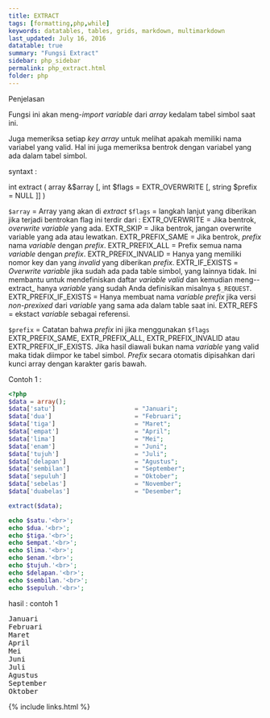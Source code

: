 ```yaml
---
title: EXTRACT
tags: [formatting,php,while]
keywords: datatables, tables, grids, markdown, multimarkdown
last_updated: July 16, 2016
datatable: true
summary: "Fungsi Extract"
sidebar: php_sidebar
permalink: php_extract.html
folder: php
---
```



Penjelasan

Fungsi ini akan meng-_import variable_ dari _array_  kedalam tabel simbol saat ini.

Juga memeriksa setiap _key array_ untuk melihat apakah memiliki nama variabel yang valid. Hal ini juga memeriksa bentrok dengan variabel yang ada dalam tabel simbol.

syntaxt :

int extract ( array &$array [, int $flags = EXTR_OVERWRITE [, string $prefix = NULL ]] )

`$array` = Array yang akan di _extract_
`$flags` = langkah lanjut yang diberikan jika terjadi bentrokan flag ini terdir dari :
EXTR_OVERWRITE = Jika bentrok, _overwrite variable_ yang ada.
EXTR_SKIP = Jika bentrok, jangan overwrite variable yang ada atau lewatkan.
EXTR_PREFIX_SAME = Jika bentrok, _prefix_ nama _variable_ dengan _prefix_.
EXTR_PREFIX_ALL = Prefix semua nama _variable_ dengan _prefix_.
EXTR_PREFIX_INVALID = Hanya yang memiliki nomor key dan yang _invalid_ yang diberikan _prefix_.
EXTR_IF_EXISTS = _Overwrite variable_ jika sudah ada pada table simbol, yang lainnya tidak. Ini membantu untuk mendefiniskan daftar _variable valid_ dan kemudian meng--extract_ hanya _variable_ yang sudah Anda definisikan misalnya `$_REQUEST`.
EXTR_PREFIX_IF_EXISTS = Hanya membuat nama _variable prefix_ jika versi _non-prexixed_ dari _variable_ yang sama ada dalam table saat ini.
EXTR_REFS = ekstact _variable_ sebagai referensi.

`$prefix` = Catatan bahwa _prefix_ ini jika menggunakan `$flags` EXTR_PREFIX_SAME, EXTR_PREFIX_ALL, EXTR_PREFIX_INVALID atau EXTR_PREFIX_IF_EXISTS. Jika hasil diawali bukan nama _variable_ yang valid maka tidak diimpor ke tabel simbol. _Prefix_ secara otomatis dipisahkan dari kunci array dengan karakter garis bawah.

Contoh 1 :

```php
<?php
$data = array();
$data['satu']	                   = "Januari";
$data['dua']	                   = "Februari";
$data['tiga']	                   = "Maret";
$data['empat']	                   = "April";
$data['lima']	                   = "Mei";
$data['enam']	                   = "Juni";
$data['tujuh']	                   = "Juli";
$data['delapan']	               = "Agustus";
$data['sembilan']	               = "September";
$data['sepuluh']	               = "Oktober";
$data['sebelas']	               = "November";
$data['duabelas']	               = "Desember";

extract($data);

echo $satu.'<br>';
echo $dua.'<br>';
echo $tiga.'<br>';
echo $empat.'<br>';
echo $lima.'<br>';
echo $enam.'<br>';
echo $tujuh.'<br>';
echo $delapan.'<br>';
echo $sembilan.'<br>';
echo $sepuluh.'<br>';
```

hasil : contoh 1 
<pre>
Januari
Februari
Maret
April
Mei
Juni
Juli
Agustus
September
Oktober
</pre>

{% include links.html %}
